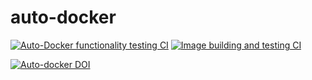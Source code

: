 auto-docker
========================================

[![Auto-Docker functionality testing CI](https://github.com/GHAStVHenry/auto.docker/actions/workflows/autodocker-ci.yml/badge.svg?branch=main)](https://github.com/utsw-bicf/auto-docker/actions/workflows/autodocker-ci.yml)
[![Image building and testing CI](https://github.com/GHAStVHenry/auto.docker/actions/workflows/container-ci.yml/badge.svg)](https://github.com/utsw-bicf/auto-docker/actions/workflows/container-ci.yml)

[![Auto-docker DOI](https://zenodo.org/badge/DOI/10.5281/zenodo.4555891.svg)](https://doi.org/10.5281/zenodo.4555891)
